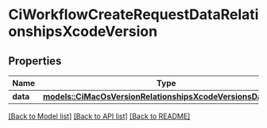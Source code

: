 # CiWorkflowCreateRequestDataRelationshipsXcodeVersion

## Properties

Name | Type | Description | Notes
------------ | ------------- | ------------- | -------------
**data** | [**models::CiMacOsVersionRelationshipsXcodeVersionsDataInner**](CiMacOsVersion_relationships_xcodeVersions_data_inner.md) |  | 

[[Back to Model list]](../README.md#documentation-for-models) [[Back to API list]](../README.md#documentation-for-api-endpoints) [[Back to README]](../README.md)


